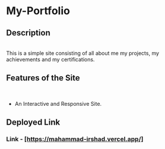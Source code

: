 <h1>My-Portfolio</h1>

<h2>Description</h2><br>
This is a simple site consisting of all about me my projects, my achievements and my certifications.<br>
<h2>Features of the Site</h2><br>

+ An Interactive and Responsive Site.<br>

<h2>Deployed Link</h2>
<h3>Link - <a href="https://mahammad-irshad.vercel.app/">[https://mahammad-irshad.vercel.app/]</a></h3>


